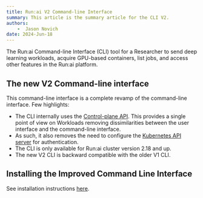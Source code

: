 ```yaml
---
title: Run:ai V2 Command-line Interface
summary: This article is the summary article for the CLI V2.
authors:
    -  Jason Novich 
date: 2024-Jun-18
---
```


The Run:ai Command-line Interface (CLI) tool for a Researcher to send deep learning workloads, acquire GPU-based containers, list jobs, and access other features in the Run:ai platform.

## The new V2 Command-line interface
    
This command-line interface is a complete revamp of the command-line interface. Few highlights:

* The CLI internally uses the [Control-plane API](../../../developer/admin-rest-api/overview.md). This provides a single point of view on Workloads removing dissimilarities between the user interface and the command-line interface. 
* As such, it also removes the need to configure the [Kubernetes API server](../../../admin/authentication/researcher-authentication.md) for authentication. 
* The CLI is only available for Run:ai cluster version 2.18 and up.
* The new V2 CLI is backward compatible with the older V1 CLI.


## Installing the Improved Command Line Interface

See installation instructions [here](../../../admin/researcher-setup/new-cli-install.md).